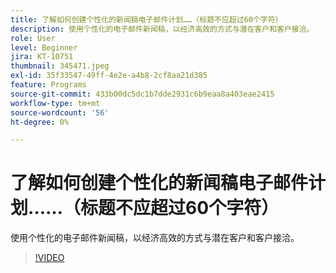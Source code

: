 ```yaml
---
title: 了解如何创建个性化的新闻稿电子邮件计划……（标题不应超过60个字符）
description: 使用个性化的电子邮件新闻稿，以经济高效的方式与潜在客户和客户接洽。
role: User
level: Beginner
jira: KT-10751
thumbnail: 345471.jpeg
exl-id: 35f33547-49ff-4e2e-a4b8-2cf8aa21d385
feature: Programs
source-git-commit: 433b00dc5dc1b7dde2931c6b9eaa8a403eae2415
workflow-type: tm+mt
source-wordcount: '56'
ht-degree: 0%

---
```


# 了解如何创建个性化的新闻稿电子邮件计划……（标题不应超过60个字符）

使用个性化的电子邮件新闻稿，以经济高效的方式与潜在客户和客户接洽。

>[!VIDEO](https://video.tv.adobe.com/v/345471/?quality=12&learn=on)
